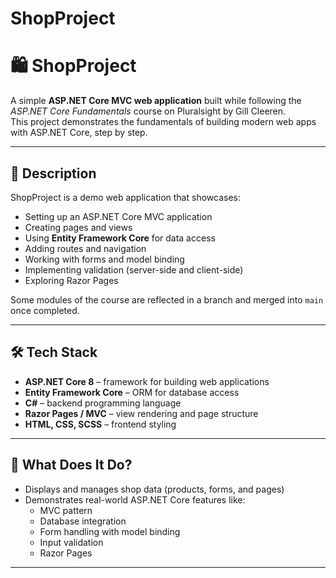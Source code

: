 # ShopProject

# 🛍️ ShopProject

A simple **ASP.NET Core MVC web application** built while following the *ASP.NET Core Fundamentals* course on Pluralsight by Gill Cleeren.  
This project demonstrates the fundamentals of building modern web apps with ASP.NET Core, step by step.

---

## 📖 Description
ShopProject is a demo web application that showcases:
- Setting up an ASP.NET Core MVC application
- Creating pages and views
- Using **Entity Framework Core** for data access
- Adding routes and navigation
- Working with forms and model binding
- Implementing validation (server-side and client-side)
- Exploring Razor Pages

Some modules of the course are reflected in a branch and merged into `main` once completed.

---

## 🛠 Tech Stack
- **ASP.NET Core 8** – framework for building web applications  
- **Entity Framework Core** – ORM for database access  
- **C#** – backend programming language  
- **Razor Pages / MVC** – view rendering and page structure  
- **HTML, CSS, SCSS** – frontend styling  

---

## 🚀 What Does It Do?
- Displays and manages shop data (products, forms, and pages)  
- Demonstrates real-world ASP.NET Core features like:
  - MVC pattern
  - Database integration
  - Form handling with model binding
  - Input validation
  - Razor Pages  

---
